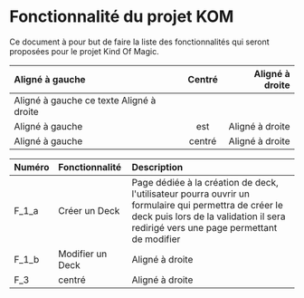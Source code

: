 # Fonctionnalité du projet KOM

Ce document à pour but de faire la liste des fonctionnalités qui seront proposées pour le projet Kind Of Magic.

| Aligné à gauche  | Centré          | Aligné à droite |
| :--------------- |:---------------:| ---------------:|
| Aligné à gauche      ce texte        Aligné à droite |
| Aligné à gauche  |      est        | Aligné à droite |
| Aligné à gauche  |     centré      | Aligné à droite |


| Numéro | Fonctionnalité | Description |
| :--------------- | :---------------- | :-------------- |
| F_1_a | Créer un Deck | Page dédiée à la création de deck, l'utilisateur pourra ouvrir un formulaire qui permettra de créer le deck puis lors de la validation il sera redirigé vers une page permettant de modifier |
| F_1_b |      Modifier un Deck        | Aligné à droite |
| F_3 |     centré      | Aligné à droite |